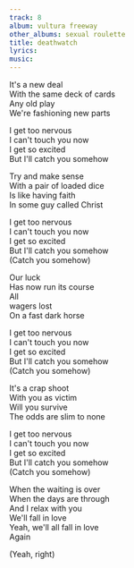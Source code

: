 ```yaml
---
track: 8
album: vultura freeway
other_albums: sexual roulette
title: deathwatch
lyrics: 
music: 
---
```

It's a new deal  
With the same deck of cards  
Any old play  
We're fashioning new parts  
  
I get too nervous  
I can't touch you now  
I get so excited  
But I'll catch you somehow  
  
Try and make sense  
With a pair of loaded dice  
Is like having faith  
In some guy called Christ  
  
I get too nervous  
I can't touch you now  
I get so excited  
But I'll catch you somehow  
(Catch you somehow)  
  
Our luck   
Has now run its course  
All  
wagers lost  
On a fast dark horse  
  
I get too nervous  
I can't touch you now  
I get so excited  
But I'll catch you somehow  
(Catch you somehow)  
  
It's a crap shoot  
With you as victim  
Will you survive  
The odds are slim to none  
  
I get too nervous  
I can't touch you now  
I get so excited  
But I'll catch you somehow  
(Catch you somehow)  
  
When the waiting is over  
When the days are through  
And I relax with you  
We'll fall in love  
Yeah, we'll all fall in love  
Again  
  
(Yeah, right)  
